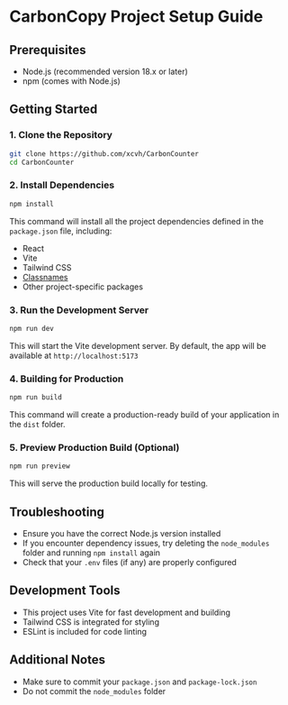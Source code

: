 # CarbonCopy Project Setup Guide

## Prerequisites
- Node.js (recommended version 18.x or later)
- npm (comes with Node.js)

## Getting Started

### 1. Clone the Repository
```bash
git clone https://github.com/xcvh/CarbonCounter
cd CarbonCounter
```

### 2. Install Dependencies
```bash
npm install
```
This command will install all the project dependencies defined in the `package.json` file, including:
- React
- Vite
- Tailwind CSS
- [Classnames](https://github.com/JedWatson/classnames#readme)
- Other project-specific packages

### 3. Run the Development Server
```bash
npm run dev
```
This will start the Vite development server. By default, the app will be available at `http://localhost:5173`

### 4. Building for Production
```bash
npm run build
```
This command will create a production-ready build of your application in the `dist` folder.

### 5. Preview Production Build (Optional)
```bash
npm run preview
```
This will serve the production build locally for testing.

## Troubleshooting
- Ensure you have the correct Node.js version installed
- If you encounter dependency issues, try deleting the `node_modules` folder and running `npm install` again
- Check that your `.env` files (if any) are properly configured

## Development Tools
- This project uses Vite for fast development and building
- Tailwind CSS is integrated for styling
- ESLint is included for code linting

## Additional Notes
- Make sure to commit your `package.json` and `package-lock.json`
- Do not commit the `node_modules` folder
